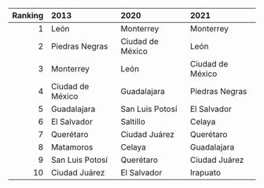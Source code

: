 |   Ranking | 2013             | 2020             | 2021             |
|----------:|:-----------------|:-----------------|:-----------------|
|         1 | León             | Monterrey        | Monterrey        |
|         2 | Piedras Negras   | Ciudad de México | León             |
|         3 | Monterrey        | León             | Ciudad de México |
|         4 | Ciudad de México | Guadalajara      | Piedras Negras   |
|         5 | Guadalajara      | San Luis Potosí  | El Salvador      |
|         6 | El Salvador      | Saltillo         | Celaya           |
|         7 | Querétaro        | Ciudad Juárez    | Querétaro        |
|         8 | Matamoros        | Celaya           | Guadalajara      |
|         9 | San Luis Potosí  | Querétaro        | Ciudad Juárez    |
|        10 | Ciudad Juárez    | El Salvador      | Irapuato         |